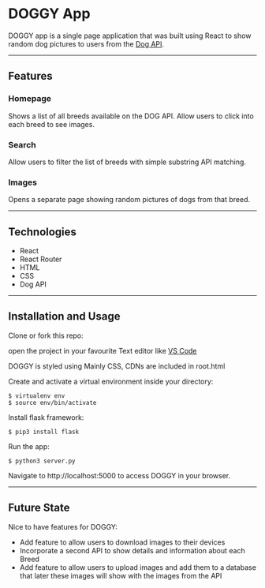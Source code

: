 # DOGGY App

DOGGY app is a single page application that was built using React to show random dog pictures to users from the [Dog API](https://dog.ceo/dog-api/).



---
## Features

### Homepage 

Shows a list of all breeds available on the DOG API.
Allow users to click into each breed to see images.

### Search

Allow users to filter the list of breeds with simple substring API matching.

### Images 

Opens a separate page showing random pictures of dogs from that breed.


---
## Technologies

* React
* React Router
* HTML
* CSS
* Dog API


---
## Installation and Usage

Clone or fork this repo:

open the project in your favourite Text editor like [VS Code](https://code.visualstudio.com/)

DOGGY is styled using Mainly CSS, CDNs are included in root.html

Create and activate a virtual environment inside your directory:
```
$ virtualenv env
$ source env/bin/activate
```
Install flask framework:
```
$ pip3 install flask
```
Run the app:
```
$ python3 server.py
```
Navigate to http://localhost:5000 to access DOGGY in your browser.

---

## Future State
Nice to have features for DOGGY:

* Add feature to allow users to download images to their devices
* Incorporate a second API to show details and information about each Breed
* Add feature to allow users to upload images and add them to a database that later these images will show with the images from the API 






